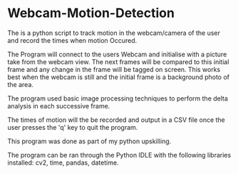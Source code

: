 # Webcam-Motion-Detection
The is a python script to track motion in the webcam/camera of the user and record the times when motion Occured. 

The Program will connect to the users Webcam and initialise with a picture take from the webcam view. The next frames will be
compared to this initial frame and any change in the frame will be tagged on screen. This works best when the webcam is still and 
the initial frame is a background photo of the area. 

The program used basic image processing techniques to perform the delta analysis in each successive frame. 

The times of motion will the be recorded and output in a CSV file once the user presses the 'q' key to quit the program.

This program was done as part of my python upskilling.

The program can be ran through the Python IDLE with the following libraries installed:
cv2, time, pandas, datetime.
